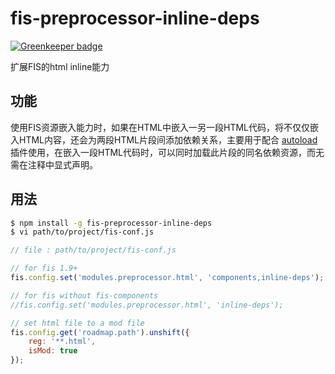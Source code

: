 # fis-preprocessor-inline-deps

[![Greenkeeper badge](https://badges.greenkeeper.io/hefangshi/fis-preprocessor-inline-deps.svg)](https://greenkeeper.io/)

扩展FIS的html inline能力

## 功能

 使用FIS资源嵌入能力时，如果在HTML中嵌入一另一段HTML代码，将不仅仅嵌入HTML内容，还会为两段HTML片段间添加依赖关系，主要用于配合 [autoload](https://github.com/hefangshi/fis-postpackager-autoload) 插件使用，在嵌入一段HTML代码时，可以同时加载此片段的同名依赖资源，而无需在注释中显式声明。

## 用法

```bash
$ npm install -g fis-preprocessor-inline-deps
$ vi path/to/project/fis-conf.js
```

```javascript
// file : path/to/project/fis-conf.js

// for fis 1.9+
fis.config.set('modules.preprocessor.html', 'components,inline-deps'); 

// for fis without fis-components
//fis.config.set('modules.preprocessor.html', 'inline-deps');

// set html file to a mod file
fis.config.get('roadmap.path').unshift({
    reg: '**.html',
    isMod: true 
});
```
